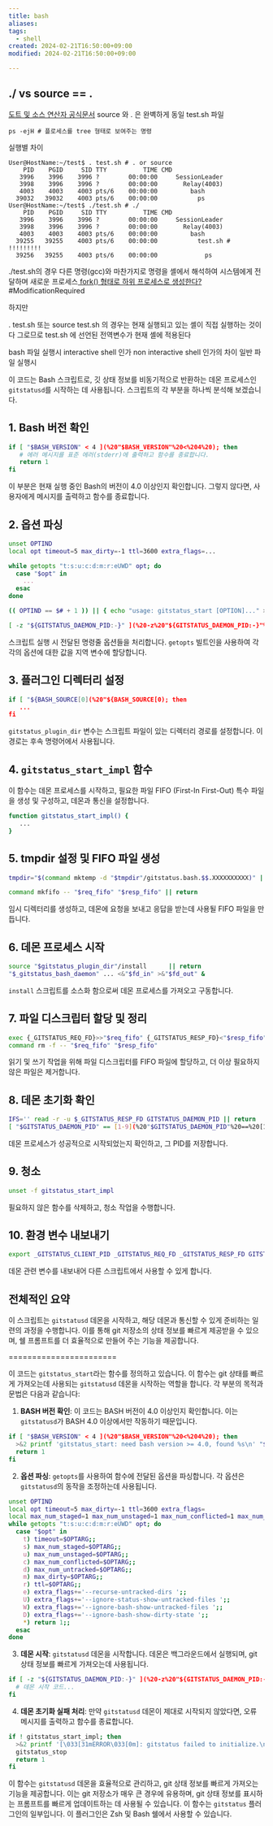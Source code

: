 ```yaml
---
title: bash
aliases: 
tags:
  - shell
created: 2024-02-21T16:50:00+09:00
modified: 2024-02-21T16:50:00+09:00

---
```

## \.\/ vs source \=\= \.

[도트 및 소스 연산자 공식문서](https://ss64.com/bash/source.html)
source 와 . 은 완벽하게 동일
test.sh 파일
```shell
ps -ejH # 플로세스를 tree 형태로 보여주는 명령
```
실행별 차이
```shell
User@HostName:~/test$ . test.sh # . or source 
    PID    PGID     SID TTY          TIME CMD
   3996    3996    3996 ?        00:00:00     SessionLeader
   3998    3996    3996 ?        00:00:00       Relay(4003)
   4003    4003    4003 pts/6    00:00:00         bash
  39032   39032    4003 pts/6    00:00:00           ps 
User@HostName:~/test$ ./test.sh # ./
    PID    PGID     SID TTY          TIME CMD
   3996    3996    3996 ?        00:00:00     SessionLeader
   3998    3996    3996 ?        00:00:00       Relay(4003)
   4003    4003    4003 pts/6    00:00:00         bash
  39255   39255    4003 pts/6    00:00:00           test.sh # !!!!!!!!!
  39256   39255    4003 pts/6    00:00:00             ps
```

./test.sh의 경우 다른 명령(gcc)와 마찬가지로 명령을 셸에서 해석하여 시스템에게 전달하며 새로운 프로세스<u> fork() 형태로 하위 프로세스로 생성한다?</u> #ModificationRequired 

하지만 

. test.sh 또는 source test.sh 의 경우는 현재 실행되고 있는 셸이 직접 실행하는 것이다 그로므로 test.sh 에 선언된 전역변수가 현재 셸에 적용된다

bash 파일 실행시 interactive shell 인가 non interactive shell 인가의 차이
일반 파일 실행시 










이 코드는 Bash 스크립트로, 깃 상태 정보를 비동기적으로 반환하는 데몬 프로세스인 `gitstatusd`를 시작하는 데 사용됩니다. 스크립트의 각 부분을 하나씩 분석해 보겠습니다.

## 1. Bash 버전 확인

```bash
if [ "$BASH_VERSION" < 4 ](%20"$BASH_VERSION"%20<%204%20); then
   # 에러 메시지를 표준 에러(stderr)에 출력하고 함수를 종료합니다.
   return 1
fi
```

이 부분은 현재 실행 중인 Bash의 버전이 4.0 이상인지 확인합니다. 그렇지 않다면, 사용자에게 메시지를 출력하고 함수를 종료합니다.

## 2. 옵션 파싱

```bash
unset OPTIND
local opt timeout=5 max_dirty=-1 ttl=3600 extra_flags=...

while getopts "t:s:u:c:d:m:r:eUWD" opt; do
  case "$opt" in
    ...
  esac
done

(( OPTIND == $# + 1 )) || { echo "usage: gitstatus_start [OPTION]..." >&2; return 1; }

[ -z "${GITSTATUS_DAEMON_PID:-}" ](%20-z%20"${GITSTATUS_DAEMON_PID:-}"%20) || return 0
```

스크립트 실행 시 전달된 명령줄 옵션들을 처리합니다. `getopts` 빌트인을 사용하여 각각의 옵션에 대한 값을 지역 변수에 할당합니다.

## 3. 플러그인 디렉터리 설정

```bash
if [ "${BASH_SOURCE[0](%20"${BASH_SOURCE[0); then
   ...
fi
```

`gitstatus_plugin_dir` 변수는 스크립트 파일이 있는 디렉터리 경로를 설정합니다. 이 경로는 후속 명령어에서 사용됩니다.

## 4. `gitstatus_start_impl` 함수

이 함수는 데몬 프로세스를 시작하고, 필요한 파일 FIFO (First-In First-Out) 특수 파일을 생성 및 구성하고, 데몬과 통신을 설정합니다.

```bash
function gitstatus_start_impl() {
   ...
}
```

## 5. tmpdir 설정 및 FIFO 파일 생성

```bash
tmpdir="$(command mktemp -d "$tmpdir"/gitstatus.bash.$$.XXXXXXXXXX)" || return

command mkfifo -- "$req_fifo" "$resp_fifo" || return
```

임시 디렉터리를 생성하고, 데몬에 요청을 보내고 응답을 받는데 사용될 FIFO 파일을 만듭니다.

## 6. 데몬 프로세스 시작

```bash
source "$gitstatus_plugin_dir"/install      || return
"$_gitstatus_bash_daemon" ... <&"$fd_in" >&"$fd_out" &
```

`install` 스크립트를 소스화 함으로써 데몬 프로세스를 가져오고 구동합니다.

## 7. 파일 디스크립터 할당 및 정리

```bash
exec {_GITSTATUS_REQ_FD}>>"$req_fifo" {_GITSTATUS_RESP_FD}<"$resp_fifo" || return
command rm -f -- "$req_fifo" "$resp_fifo"                                 || return
```

읽기 및 쓰기 작업을 위해 파일 디스크립터를 FIFO 파일에 할당하고, 더 이상 필요하지 않은 파일은 제거합니다.

## 8. 데몬 초기화 확인

```bash
IFS='' read -r -u $_GITSTATUS_RESP_FD GITSTATUS_DAEMON_PID || return
[ "$GITSTATUS_DAEMON_PID" == [1-9](%20"$GITSTATUS_DAEMON_PID"%20==%20[1-9) || return
```

데몬 프로세스가 성공적으로 시작되었는지 확인하고, 그 PID를 저장합니다.

## 9. 청소

```bash
unset -f gitstatus_start_impl
```

필요하지 않은 함수를 삭제하고, 청소 작업을 수행합니다.

## 10. 환경 변수 내보내기

```bash
export _GITSTATUS_CLIENT_PID _GITSTATUS_REQ_FD _GITSTATUS_RESP_FD GITSTATUS_DAEMON_PID
```

데몬 관련 변수를 내보내어 다른 스크립트에서 사용할 수 있게 합니다.

## 전체적인 요약

이 스크립트는 `gitstatusd` 데몬을 시작하고, 해당 데몬과 통신할 수 있게 준비하는 일련의 과정을 수행합니다. 이를 통해 git 저장소의 상태 정보를 빠르게 제공받을 수 있으며, 쉘 프롬프트를 더 효율적으로 만들어 주는 기능을 제공합니다.


=======================

이 코드는 `gitstatus_start`라는 함수를 정의하고 있습니다. 이 함수는 git 상태를 빠르게 가져오는데 사용되는 `gitstatusd` 데몬을 시작하는 역할을 합니다. 각 부분의 목적과 문법은 다음과 같습니다:

1. **BASH 버전 확인**: 이 코드는 BASH 버전이 4.0 이상인지 확인합니다. 이는 `gitstatusd`가 BASH 4.0 이상에서만 작동하기 때문입니다.

```bash
if [ "$BASH_VERSION" < 4 ](%20"$BASH_VERSION"%20<%204%20); then
  >&2 printf 'gitstatus_start: need bash version >= 4.0, found %s\n' "$BASH_VERSION"
  return 1
fi
```

2. **옵션 파싱**: `getopts`를 사용하여 함수에 전달된 옵션을 파싱합니다. 각 옵션은 `gitstatusd`의 동작을 조정하는데 사용됩니다.

```bash
unset OPTIND
local opt timeout=5 max_dirty=-1 ttl=3600 extra_flags=
local max_num_staged=1 max_num_unstaged=1 max_num_conflicted=1 max_num_untracked=1
while getopts "t:s:u:c:d:m:r:eUWD" opt; do
  case "$opt" in
    t) timeout=$OPTARG;;
    s) max_num_staged=$OPTARG;;
    u) max_num_unstaged=$OPTARG;;
    c) max_num_conflicted=$OPTARG;;
    d) max_num_untracked=$OPTARG;;
    m) max_dirty=$OPTARG;;
    r) ttl=$OPTARG;;
    e) extra_flags+='--recurse-untracked-dirs ';;
    U) extra_flags+='--ignore-status-show-untracked-files ';;
    W) extra_flags+='--ignore-bash-show-untracked-files ';;
    D) extra_flags+='--ignore-bash-show-dirty-state ';;
    *) return 1;;
  esac
done
```

3. **데몬 시작**: `gitstatusd` 데몬을 시작합니다. 데몬은 백그라운드에서 실행되며, git 상태 정보를 빠르게 가져오는데 사용됩니다.

```bash
if [ -z "${GITSTATUS_DAEMON_PID:-}" ](%20-z%20"${GITSTATUS_DAEMON_PID:-}"%20); then
  # 데몬 시작 코드...
fi
```

4. **데몬 초기화 실패 처리**: 만약 `gitstatusd` 데몬이 제대로 시작되지 않았다면, 오류 메시지를 출력하고 함수를 종료합니다.

```bash
if ! gitstatus_start_impl; then
  >&2 printf '[\033[31mERROR\033[0m]: gitstatus failed to initialize.\n'
  gitstatus_stop
  return 1
fi
```

이 함수는 `gitstatusd` 데몬을 효율적으로 관리하고, git 상태 정보를 빠르게 가져오는 기능을 제공합니다. 이는 git 저장소가 매우 큰 경우에 유용하며, git 상태 정보를 표시하는 프롬프트를 빠르게 업데이트하는 데 사용될 수 있습니다. 이 함수는 `gitstatus` 플러그인의 일부입니다. 이 플러그인은 Zsh 및 Bash 쉘에서 사용할 수 있습니다.